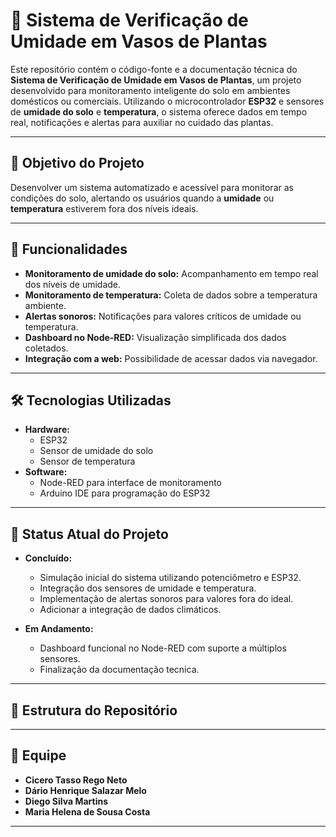 # 🌱 Sistema de Verificação de Umidade em Vasos de Plantas

Este repositório contém o código-fonte e a documentação técnica do **Sistema de Verificação de Umidade em Vasos de Plantas**, um projeto desenvolvido para monitoramento inteligente do solo em ambientes domésticos ou comerciais. Utilizando o microcontrolador **ESP32** e sensores de **umidade do solo** e **temperatura**, o sistema oferece dados em tempo real, notificações e alertas para auxiliar no cuidado das plantas.

---

## 🎯 Objetivo do Projeto

Desenvolver um sistema automatizado e acessível para monitorar as condições do solo, alertando os usuários quando a **umidade** ou **temperatura** estiverem fora dos níveis ideais.

---

## 🚀 Funcionalidades

- **Monitoramento de umidade do solo:** Acompanhamento em tempo real dos níveis de umidade.  
- **Monitoramento de temperatura:** Coleta de dados sobre a temperatura ambiente.  
- **Alertas sonoros:** Notificações para valores críticos de umidade ou temperatura.  
- **Dashboard no Node-RED:** Visualização simplificada dos dados coletados.  
- **Integração com a web:** Possibilidade de acessar dados via navegador.  

---

## 🛠️ Tecnologias Utilizadas

- **Hardware:**  
  - ESP32  
  - Sensor de umidade do solo  
  - Sensor de temperatura  
- **Software:**  
  - Node-RED para interface de monitoramento  
  - Arduino IDE para programação do ESP32  

---

## 📌 Status Atual do Projeto

- **Concluído:**
  - Simulação inicial do sistema utilizando potenciômetro e ESP32.
  - Integração dos sensores de umidade e temperatura.
  - Implementação de alertas sonoros para valores fora do ideal.
  - Adicionar a integração de dados climáticos.

- **Em Andamento:**
  - Dashboard funcional no Node-RED com suporte a múltiplos sensores.
  - Finalização da documentação tecnica.

---

## 📂 Estrutura do Repositório


---

## 👥 Equipe

- **Cicero Tasso Rego Neto**
- **Dário Henrique Salazar Melo**  
- **Diego Silva Martins**  
- **Maria Helena de Sousa Costa**  

---
